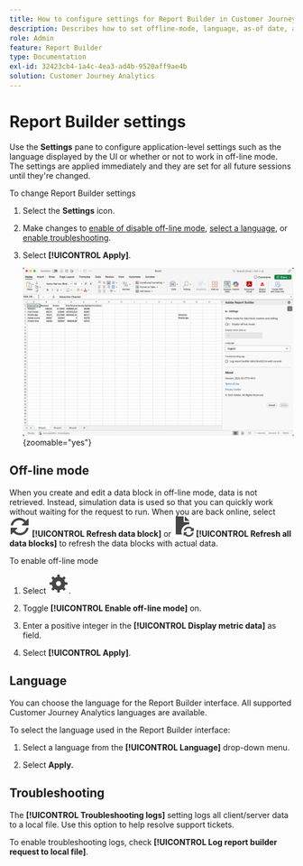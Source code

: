 ```yaml
---
title: How to configure settings for Report Builder in Customer Journey Analytics
description: Describes how to set offline-mode, language, as-of date, and troubleshooting settings.
role: Admin
feature: Report Builder
type: Documentation
exl-id: 32423cb4-1a4c-4ea3-ad4b-9520aff9ae4b
solution: Customer Journey Analytics
---
```

# Report Builder settings

Use the **Settings** pane to configure application-level settings such as the language displayed by the UI or whether or not to work in off-line mode. The settings are applied immediately and they are set for all future sessions until they're changed.

To change Report Builder settings

1. Select the **Settings** icon.

1. Make changes to [enable of disable off-line mode](#off-line-mode), [select a language](#language), or [enable troubleshooting](#troubleshooting).

1. Select **[!UICONTROL Apply]**.

    ![Report Builder date range pane showing the Cancel and Apply button.](./assets/report-builder-settings.png){zoomable="yes"}

## Off-line mode

When you create and edit a data block in off-line mode, data is not retrieved. Instead, simulation data is used so that you can quickly work without waiting for the request to run. When you are back online, select ![Refresh](/help/assets/icons/Refresh.svg) **[!UICONTROL Refresh data block]**  or ![DocumentRefresh](/help/assets/icons/DocumentRefresh.svg) **[!UICONTROL Refresh all data blocks]** to refresh the data blocks with actual data.

To enable off-line mode

1. Select ![Setting](/help/assets/icons/Setting.svg).

1. Toggle **[!UICONTROL Enable off-line mode]** on.

1. Enter a positive integer in the **[!UICONTROL Display metric data]** as field.

1. Select **[!UICONTROL Apply]**.


## Language

You can choose the language for the Report Builder interface. All supported Customer Journey Analytics languages are available.

To select the language used in the Report Builder interface:

1. Select a language from the **[!UICONTROL Language]** drop-down menu.

1. Select **Apply.**

## Troubleshooting

The **[!UICONTROL Troubleshooting logs]** setting logs all client/server data to a local file. Use this option to help resolve support tickets.

To enable troubleshooting logs, check **[!UICONTROL Log report builder request to local file]**.

